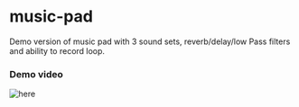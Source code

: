 # music-pad

Demo version of music pad with 3 sound sets, reverb/delay/low Pass filters and ability to record loop.

### Demo video

![here](https://www.youtube.com/watch?v=FypuhKkvN8I)

